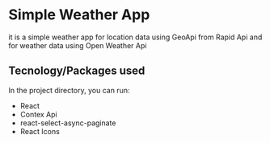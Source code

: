 # Simple Weather App

it is a simple weather app for location data using GeoApi from Rapid Api and for weather data using Open Weather Api

<!-- ## Live Demo

[View live demo]() -->

## Tecnology/Packages used

In the project directory, you can run:

- React 
- Contex Api
- react-select-async-paginate
- React Icons
